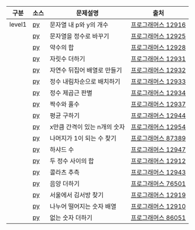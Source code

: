 |구분|소스|문제설명|출처|
|--|--|--|--|
|level1|[py](./level1/12916.py)|문자열 내 p와 y의 개수|[프로그래머스 12916](https://school.programmers.co.kr/learn/courses/30/lessons/12916)|
||[py](./level1/12925.py)|문자열을 정수로 바꾸기|[프로그래머스 12925](https://school.programmers.co.kr/learn/courses/30/lessons/12925)|
||[py](./level1/12928.py)|약수의 합|[프로그래머스 12928](https://school.programmers.co.kr/learn/courses/30/lessons/12928)|
||[py](./level1/12931.py)|자릿수 더하기|[프로그래머스 12931](https://school.programmers.co.kr/learn/courses/30/lessons/12931)|
||[py](./level1/12932.py)|자연수 뒤집어 배열로 만들기|[프로그래머스 12932](https://school.programmers.co.kr/learn/courses/30/lessons/12932)|
||[py](./level1/12933.py)|정수 내림차순으로 배치하기|[프로그래머스 12933](https://school.programmers.co.kr/learn/courses/30/lessons/12933)|
||[py](./level1/12934.py)|정수 제곱근 판별|[프로그래머스 12934](https://school.programmers.co.kr/learn/courses/30/lessons/12934)|
||[py](./level1/12937.py)|짝수와 홀수|[프로그래머스 12937](https://school.programmers.co.kr/learn/courses/30/lessons/12937)|
||[py](./level1/12944.py)|평균 구하기|[프로그래머스 12944](https://school.programmers.co.kr/learn/courses/30/lessons/12944)|
||[py](./level1/12954.py)|x만큼 간격이 있는 n개의 숫자|[프로그래머스 12954](https://school.programmers.co.kr/learn/courses/30/lessons/12954)|
||[py](./level1/87389.py)|나머지가 1이 되는 수 찾기|[프로그래머스 87389](https://school.programmers.co.kr/learn/courses/30/lessons/87389)|
||[py](./level1/12947.py)|하샤드 수|[프로그래머스 12947](https://school.programmers.co.kr/learn/courses/30/lessons/12947)|
||[py](./level1/12912.py)|두 정수 사이의 합|[프로그래머스 12912](https://school.programmers.co.kr/learn/courses/30/lessons/12912)|
||[py](./level1/12943.py)|콜라츠 추측|[프로그래머스 12943](https://school.programmers.co.kr/learn/courses/30/lessons/12943)|
||[py](./level1/76501.py)|음양 더하기|[프로그래머스 76501](https://school.programmers.co.kr/learn/courses/30/lessons/76501)|
||[py](./level1/12919.py)|서울에서 김서방 찾기|[프로그래머스 12919](https://school.programmers.co.kr/learn/courses/30/lessons/12919)|
||[py](./level1/12910.py)|나누어 떨어지는 숫자 배열|[프로그래머스 12910](https://school.programmers.co.kr/learn/courses/30/lessons/12910)|
||[py](./level1/86051.py)|없는 숫자 더하기|[프로그래머스 86051](https://school.programmers.co.kr/learn/courses/30/lessons/86051)|
